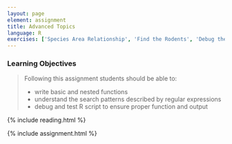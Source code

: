 ```yaml
---
layout: page
element: assignment
title: Advanced Topics
language: R
exercises: ['Species Area Relationship', 'Find the Rodents', 'Debug the Code', 'Test the Code']
---
```



### Learning Objectives

> Following this assignment students should be able to:
>
> - write basic and nested functions
> - understand the search patterns described by regular expressions
> - debug and test R script to ensure proper function and output 

{% include reading.html %}

{% include assignment.html %}
